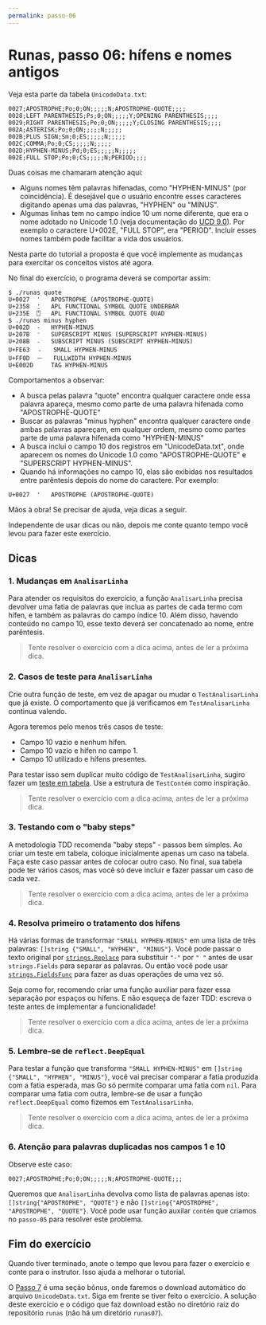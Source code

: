 ```yaml
---
permalink: passo-06
---
```


# Runas, passo 06: hífens e nomes antigos

Veja esta parte da tabela `UnicodeData.txt`:

```
0027;APOSTROPHE;Po;0;ON;;;;;N;APOSTROPHE-QUOTE;;;;
0028;LEFT PARENTHESIS;Ps;0;ON;;;;;Y;OPENING PARENTHESIS;;;;
0029;RIGHT PARENTHESIS;Pe;0;ON;;;;;Y;CLOSING PARENTHESIS;;;;
002A;ASTERISK;Po;0;ON;;;;;N;;;;;
002B;PLUS SIGN;Sm;0;ES;;;;;N;;;;;
002C;COMMA;Po;0;CS;;;;;N;;;;;
002D;HYPHEN-MINUS;Pd;0;ES;;;;;N;;;;;
002E;FULL STOP;Po;0;CS;;;;;N;PERIOD;;;;
```

Duas coisas me chamaram atenção aqui:

* Alguns nomes têm palavras hifenadas, como "HYPHEN-MINUS" (por coincidência). É desejável que o usuário encontre esses caracteres digitando apenas uma das palavras, "HYPHEN" ou "MINUS".
* Algumas linhas tem no campo índice 10 um nome diferente, que era o nome adotado no Unicode 1.0 (veja documentação do [UCD 9.0](http://www.unicode.org/reports/tr44/tr44-18.html#UnicodeData.txt)). Por exemplo o caractere U+002E, "FULL STOP", era "PERIOD". Incluir esses nomes também pode facilitar a vida dos usuários.

Nesta parte do tutorial a proposta é que você implemente as mudanças para exercitar os conceitos vistos até agora.

No final do exercício, o programa deverá se comportar assim:

```
$ ./runas quote
U+0027	'	APOSTROPHE (APOSTROPHE-QUOTE)
U+2358	⍘	APL FUNCTIONAL SYMBOL QUOTE UNDERBAR
U+235E	⍞	APL FUNCTIONAL SYMBOL QUOTE QUAD
$ ./runas minus hyphen
U+002D	-	HYPHEN-MINUS
U+207B	⁻	SUPERSCRIPT MINUS (SUPERSCRIPT HYPHEN-MINUS)
U+208B	₋	SUBSCRIPT MINUS (SUBSCRIPT HYPHEN-MINUS)
U+FE63	﹣	SMALL HYPHEN-MINUS
U+FF0D	－	FULLWIDTH HYPHEN-MINUS
U+E002D		TAG HYPHEN-MINUS

```

Comportamentos a observar:

* A busca pelas palavra "quote" encontra qualquer caractere onde essa palavra apareça, mesmo como parte de uma palavra hifenada como "APOSTROPHE-QUOTE"
* Buscar as palavras "minus hyphen" encontra qualquer caractere onde ambas palavras apareçam, em qualquer ordem, mesmo como partes parte de uma palavra hifenada como "HYPHEN-MINUS"
* A busca inclui o campo 10 dos registros em "UnicodeData.txt", onde aparecem os nomes do Unicode 1.0 como "APOSTROPHE-QUOTE" e "SUPERSCRIPT HYPHEN-MINUS".
* Quando há informações no campo 10, elas são exibidas nos resultados entre parêntesis depois do nome do caractere. Por exemplo:

```
U+0027	'	APOSTROPHE (APOSTROPHE-QUOTE)
```

Mãos à obra! Se precisar de ajuda, veja dicas a seguir.

Independente de usar dicas ou não, depois me conte quanto tempo você levou para fazer este exercício.

## Dicas

### 1. Mudanças em `AnalisarLinha`

Para atender os requisitos do exercício, a função `AnalisarLinha` precisa devolver uma fatia de palavras que inclua as partes de cada termo com hífen, e também as palavras do campo índice 10. Além disso, havendo conteúdo no campo 10, esse texto deverá ser concatenado ao nome, entre parêntesis.

> Tente resolver o exercício com a dica acima, antes de ler a próxima dica.


### 2. Casos de teste para `AnalisarLinha`

Crie outra função de teste, em vez de apagar ou mudar o `TestAnalisarLinha` que já existe. O comportamento que já verificamos em `TestAnalisarLinha` continua valendo.

Agora teremos pelo menos três casos de teste:

* Campo 10 vazio e nenhum hífen.
* Campo 10 vazio e hífen no campo 1.
* Campo 10 utilizado e hífens presentes.

Para testar isso sem duplicar muito código de `TestAnalisarLinha`, sugiro fazer um [teste em tabela](https://golang.org/doc/code.html#Testing). Use a estrutura de `TestContém` como inspiração.

> Tente resolver o exercício com a dica acima, antes de ler a próxima dica.


### 3. Testando com o "baby steps"

A metodologia TDD recomenda "baby steps" - passos bem simples. Ao criar um teste em tabela, coloque inicialmente apenas um caso na tabela. Faça este caso passar antes de colocar outro caso. No final, sua tabela pode ter vários casos, mas você só deve incluir e fazer passar um caso de cada vez.

> Tente resolver o exercício com a dica acima, antes de ler a próxima dica.


### 4. Resolva primeiro o tratamento dos hífens

Há várias formas de transformar `"SMALL HYPHEN-MINUS"` em uma lista de três palavras: `[]string {"SMALL", "HYPHEN", "MINUS"}`. Você pode passar o texto original por [`strings.Replace`](https://golang.org/pkg/strings/#Replace) para substituir `"-"` por `" "` antes de usar `strings.Fields` para separar as palavras. Ou então você pode usar [`strings.FieldsFunc`](`https://golang.org/pkg/strings/#FieldsFunc`) para fazer as duas operações de uma vez só.

Seja como for, recomendo criar uma função auxiliar para fazer essa separação por espaços ou hífens. E não esqueça de fazer TDD: escreva o teste antes de implementar a funcionalidade!

> Tente resolver o exercício com a dica acima, antes de ler a próxima dica.


### 5. Lembre-se de `reflect.DeepEqual`

Para testar a função que transforma `"SMALL HYPHEN-MINUS"` em `[]string {"SMALL", "HYPHEN", "MINUS"}`, você vai precisar comparar a fatia produzida com a fatia esperada, mas Go só permite comparar uma fatia com `nil`. Para comparar uma fatia com outra, lembre-se de usar a função `reflect.DeepEqual` como fizemos em `TestAnalisarLinha`.

> Tente resolver o exercício com a dica acima, antes de ler a próxima dica.


### 6. Atenção para palavras duplicadas nos campos 1 e 10

Observe este caso:

```
0027;APOSTROPHE;Po;0;ON;;;;;N;APOSTROPHE-QUOTE;;;
```
Queremos que `AnalisarLinha` devolva como lista de palavras apenas isto: `[]string{"APOSTROPHE", "QUOTE"}` e não `[]string{"APOSTROPHE", "APOSTROPHE", "QUOTE"}`. Você pode usar função auxilar `contém` que criamos no `passo-05` para resolver este problema.


## Fim do exercício

Quando tiver terminado, anote o tempo que levou para fazer o exercício e conte para o instrutor. Isso ajuda a melhorar o tutorial.

O [Passo 7](passo-07.md) é uma seção bônus, onde faremos o download automático do arquivo `UnicodeData.txt`. Siga em frente se tiver feito o exercício. A solução deste exercício e o código que faz download estão no diretório raiz do repositório `runas` (não há um diretório `runas07`).
